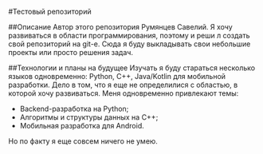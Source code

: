 #Тестовый репозиторий

##Описание
Автор этого репозитория Румянцев Савелий. Я хочу развиваться в области программирования, поэтому и реши л создать свой репозиторий на git-е. Сюда я буду выкладывать свои небольшие проекты или просто решения задач.

##Технологии и планы на будущее
Изучать я буду стараться несколько языков одновременно: Python, C++, Java/Kotlin для мобильной разработки. Дело в том, что я еще не определилися с областью, в которой хочу развиваться. Меня одновременно привлекают темы: 
* Backend-разработка на Python;
* Алгоритмы и структуры данных на C++;
* Мобильная разработка для Android.

Но по факту я еще совсем ничего не умею.
